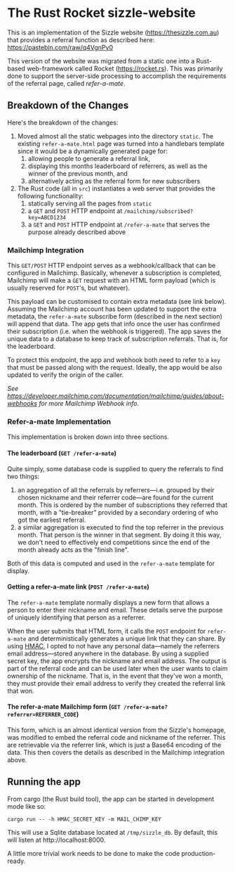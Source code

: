 # The Rust Rocket sizzle-website

This is an implementation of the Sizzle website (https://thesizzle.com.au) that provides a referral function as described here: https://pastebin.com/raw/q4VgnPy0

This version of the website was migrated from a static one into a Rust-based web-framework called Rocket (https://rocket.rs). This was primarily done to support the server-side processing to accomplish the requirements of the referral page, called _refer-a-mate_.

## Breakdown of the Changes

Here's the breakdown of the changes:
1. Moved almost all the static webpages into the directory `static`. The existing `refer-a-mate.html` page was turned into a handlebars template since it would be a dynamically generated page for: 
    1. allowing people to generate a referral link,
    1. displaying this months leaderboard of referrers, as well as the winner of the previous month, and
    1. alternatively acting as the referral form for new subscribers
1. The Rust code (all in `src`) instantiates a web server that provides the following functionality:
    1. statically serving all the pages from `static`
    1. a `GET` and `POST` HTTP endpoint at `/mailchimp/subscribed?key=ABCD1234`
    1. a `GET` and `POST` HTTP endpoint at `/refer-a-mate` that serves the purpose already described above
    
### Mailchimp Integration
This `GET/POST` HTTP endpoint serves as a webhook/callback that can be configured in Mailchimp. Basically, whenever a subscription is completed, Mailchimp will make a `GET` request with an HTML form payload (which is usually reserved for `POST`'s, but whatever).

This payload can be customised to contain extra metadata (see link below). Assuming the Mailchimp account has been updated to support the extra metadata, the `refer-a-mate` subscribe form (described in the next section) will append that data. The app gets that info once the user has confirmed their subscription (i.e. when the webhook is triggered). The app saves the unique data to a database to keep track of subscription referrals. That is, for the leaderboard.

To protect this endpoint, the app and webhook both need to refer to a `key` that must be passed along with the request. Ideally, the app would be also updated to verify the origin of the caller. 

_See https://developer.mailchimp.com/documentation/mailchimp/guides/about-webhooks for more Mailchimp Webhook info._ 

### Refer-a-mate Implementation
This implementation is broken down into three sections.
#### The leaderboard (`GET /refer-a-mate`)
Quite simply, some database code is supplied to query the referrals to find two things:
1. an aggregation of all the referrals by referrers—i.e. grouped by their chosen nickname and their referrer code—are found for the current month. This is ordered by the number of subscriptions they referred that month, with a "tie-breaker" provided by a secondary ordering of who got the earliest referral.
1. a similar aggregation is executed to find the top referrer in the previous month. That person is the winner in that segment. By doing it this way, we don't need to effectively end competitions since the end of the month already acts as the "finish line".

Both of this data is computed and used in the `refer-a-mate` template for display.

#### Getting a refer-a-mate link  (`POST /refer-a-mate`)
The `refer-a-mate` template normally displays a new form that allows a person to enter their nickname and email. These details serve the purpose of uniquely identifying that person as a referrer.

When the user submits that HTML form, it calls the `POST` endpoint for `refer-a-mate` and deterministically generates a unique link that they can share. By using [HMAC](https://en.wikipedia.org/wiki/HMAC), I opted to not have any personal data—namely the referrers email address—stored anywhere in the database. By using a supplied secret key, the app encrypts the nickname and email address. The output is part of the referral code and can be used later when the user wants to claim ownership of the nickname. That is, in the event that they've won a month, they must provide their email address to verify they created the referral link that won.

#### The refer-a-mate Mailchimp form  (`GET /refer-a-mate?referrer=REFERRER_CODE`)
This form, which is an almost identical version from the Sizzle's homepage, was modified to embed the referral code and nickname of the referrer. This are retrievable via the referrer link, which is just a Base64 encoding of the data. This then covers the details as described in the Mailchimp integration above.
    
## Running the app
From cargo (the Rust build tool), the app can be started in development mode like so:
```$bash
cargo run -- -h HMAC_SECRET_KEY -m MAIL_CHIMP_KEY
```
This will use a Sqlite database located at `/tmp/sizzle_db`. By default, this will listen at http://localhost:8000.

A little more trivial work needs to be done to make the code production-ready.